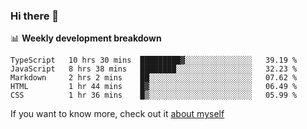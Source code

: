 ### Hi there 👋

<!--
**HondryTravis/HondryTravis** is a ✨ _special_ ✨ repository because its `README.md` (this file) appears on your GitHub profile.

Here are some ideas to get you started:

- 🔭 I’m currently working on ...
- 🌱 I’m currently learning ...
- 👯 I’m looking to collaborate on ...
- 🤔 I’m looking for help with ...
- 💬 Ask me about ...
- 📫 How to reach me: ...
- 😄 Pronouns: ...
- ⚡ Fun fact: ...
-->

<!-- [![travis's github stats](https://github-readme-stats.vercel.app/api?username=HondryTravis)](https://github.com/anuraghazra/github-readme-stats)  -->
<!-- ![travis's github stats](https://github-readme-stats.anuraghazra1.vercel.app/api/top-langs/?username=HondryTravis&theme=nord&layout=compact) -->

📊 **Weekly development breakdown**

<!--START_SECTION:waka-->
```text
TypeScript   10 hrs 30 mins  █████████▓░░░░░░░░░░░░░░░   39.19 % 
JavaScript   8 hrs 38 mins   ████████░░░░░░░░░░░░░░░░░   32.23 % 
Markdown     2 hrs 2 mins    ██░░░░░░░░░░░░░░░░░░░░░░░   07.62 % 
HTML         1 hr 44 mins    █▓░░░░░░░░░░░░░░░░░░░░░░░   06.49 % 
CSS          1 hr 36 mins    █▒░░░░░░░░░░░░░░░░░░░░░░░   05.99 % 
```
<!--END_SECTION:waka-->

If you want to know more, check out it [about myself](https://hondrytravis.github.io/)
